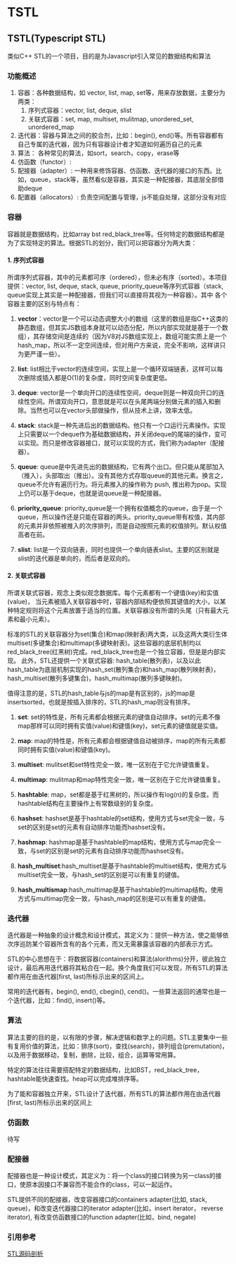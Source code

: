 # TSTL

## TSTL(Typescript STL)
类似C++ STL的一个项目，目的是为Javascript引入常见的数据结构和算法

### 功能概述
1. 容器：各种数据结构，如 vector, list, map, set等，用来存放数据，主要分为两类：
    1. 序列式容器：vector, list, deque, slist
    2. 关联式容器：set, map, multiset, mulitmap, unordered_set, unordered_map
2. 迭代器：容器与算法之间的胶合剂，比如：begin(), end()等。所有容器都有自己专属的迭代器，因为只有容器设计者才知道如何遍历自己的元素
3. 算法： 各种常见的算法，如sort，search，copy，erase等
4. 仿函数（functor）:
5. 配接器（adapter）:  一种用来修饰容器、仿函数、迭代器的接口的东西。比如，queue，stack等，虽然看似是容器，其实是一种配接器，其底层全部借助deque
6. 配置器（allocators）: 负责空间配置与管理，js不能自处理，这部分没有对应


### 容器
容器就是数据结构，比如array bst red_black_tree等。任何特定的数据结构都是为了实现特定的算法。根据STL的划分，我们可以把容器分为两大类：

#### 1. 序列式容器
所谓序列式容器，其中的元素都可序（ordered），但未必有序（sorted）。本项目提供：vector, list, deque, stack, queue, priority_queue等序列式容器（stack, queue实现上其实是一种配接器，但我们可以直接将其视为一种容器）。其中
各个容器主要的区别与特点有：

1. **vector**：vector是一个可以动态调整大小的数组（这里的数组是指C++这类的静态数组，但其实JS数组本身就可以动态分配，所以内部实现就是基于一个数组），其存储空间是连续的（因为V8对JS数组实现上，数组可能实质上是一个hash_map，所以不一定空间连续，但对用户方来说，完全不影响，这样讲只为更严谨一些）。

2. **list**: list相比于vector的连续空间，实现上是一个循环双端链表，这样可以每次删除或插入都是O(1)的复杂度，同时空间复杂度更低。

3. **deque**: vector是一个单向开口的连续性空间，deque则是一种双向开口的连续性空间。所谓双向开口，意思就是可以在头尾两端分别做元素的插入和删除。当然也可以在vector头部做操作，但从技术上讲，效率太低。

4. **stack**: stack是一种先进后出的数据结构。他只有一个口运行元素操作。实现上只需要以一个deque作为基础数据结构，并关闭deque的尾端的操作，变可以实现。而只是修改容器接口，就可以实现的方式，我们称为adapter（配接器）。

5. **queue**: queue是中先进先出的数据结构，它有两个出口。但只能从尾部加入（推入），头部取出（推出）。没有其他方式存取queue的其他元素。换言之，queue不允许有遍历行为。将元素推入的操作称为 push, 推出称为pop。实现上仍可以基于deque，也就是说queue是一种配接器。

6. **priority_queue**: priority_queue是一个拥有权值概念的queue，由于是一个queue，所以操作还是只能在容器的两头。priority_queue带有权值，其内部的元素并非依照被推入的次序排列，而是自动按照元素的权值排列。默认权值高者在前。

7. **slist**: list是一个双向链表，同时也提供一个单向链表slist。主要的区别就是slist的迭代器是单向的，而后者是双向的。

#### 2. 关联式容器
所谓关联式容器，观念上类似观念数据库。每个元素都有一个键值(key)和实值(value)， 当元素被插入关联容器中时，容器内部结构便依照其键值的大小，以某种特定规则将这个元素放置于适当的位置。关联容器没有所谓的头尾（只有最大元素和最小元素）。

标准的STL的关联容器分为set(集合)和map(映射表)两大类，以及这两大类衍生体multiset(多键集合)和multimap(多键映射表)。这些容器的底层机制均以red_black_tree(红黑树)完成。red_black_tree也是一个独立容器，但是是内部实现。
此外，STL还提供一个关联式容器: hash_table(散列表)，以及以此hash_table为底层机制实现的hash_set(散列集合)和hash_map(散列映射表)，hash_multiset(散列多键集合)，hash_multimap(散列多键映射)。

值得注意的是，STL的hash_table与js的map是有区别的，js的map是insertsorted，也就是按插入排序的，STL的hash_map则没有排序。

1. **set**: set的特性是，所有元素都会根据元素的键值自动排序。set的元素不像map那样可以同时拥有实值(value)和键值(key)，set元素的键值就是实值。

2. **map**: map的特性是，所有元素都会根据键值自动被排序，map的所有元素都同时拥有实值(value)和键值(key)。

3. **multiset**: mulitset和set特性完全一致，唯一区别在于它允许键值重复。

4. **multimap**: mulitmap和map特性完全一致，唯一区别在于它允许键值重复。

5. **hashtable**: map，set都是基于红黑树的，所以操作有log(n)的复杂度。而hashtable结构在主要操作上有常数级别的复杂度。

6. **hashset**: hashset是基于hashtable的set结构，使用方式与set完全一致，与set的区别是set的元素有自动排序功能而hashset没有。

7. **hashmap**: hashmap是基于hashtable的map结构，使用方式与map完全一致，与set的区别是set的元素有自动排序功能而hashset没有。

8. **hash_multiset**:hash_multiset是基于hashtable的multiset结构，使用方式与multiset完全一致，与hash_set的区别是可以有重复的键值。

9. **hash_multismap**:hash_multimap是基于hashtable的multimap结构，使用方式与multimap完全一致，与hash_map的区别是可以有重复的键值。

### 迭代器
迭代器是一种抽象的设计概念和设计模式，其定义为：提供一种方法，使之能够依次序巡防某个容器所含有的各个元素，而又无需暴露该容器的内部表示方式。

STL的中心思想在于：将数据容器(containers)和算法(alorithms)分开，彼此独立设计，最后再用迭代器将其粘合在一起。换个角度我们可以发现，所有STL的算法都作用在由迭代器[first, last)所标示出来的区间上。

常用的迭代器有，begin(), end(), cbegin(), cend()。一些算法返回的通常也是一个迭代器，比如：find(), insert()等。

### 算法
算法主要的目的是，以有限的步骤，解决逻辑和数学上的问题。STL主要集中一些有复用价值的算法，比如：排序(sort)，查找(search)，排列组合(premutation)，以及用于数据移动，复制，删除，比较，组合，运算等常用算。

特定的算法往往需要搭配特定的数据结构，比如BST，red_black_tree，hashtable能快速查找。heap可以完成堆排序等。

为了能和容器独立开来，STL设计了迭代器，所有STL的算法都作用在由迭代器[first, last)所标示出来的区间上

### 仿函数
待写

### 配接器
配接器也是一种设计模式，其定义为：将一个class的接口转换为另一class的接口，使原本因接口不兼容而不能合作的class，可以一起运作。

STL提供不同的配接器，改变容器接口的containers adapter(比如, stack, queue)，和改变迭代器接口的iterator adapter(比如，insert iterator， reverse iterator), 有改变仿函数接口的function adapter(比如，bind, negate)

### 引用参考
[STL源码剖析](https://book.douban.com/subject/1110934/)